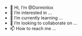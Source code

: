 - 👋 Hi, I’m @Dorminlox
- 👀 I’m interested in ...
- 🌱 I’m currently learning ...
- 💞️ I’m looking to collaborate on ...
- 📫 How to reach me ...

<!---
Dorminlox/Dorminlox is a ✨ special ✨ repository because its `README.md` (this file) appears on your GitHub profile.
You can click the Preview link to take a look at your changes.
--->
